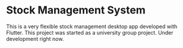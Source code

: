 # Stock Management System

This is a very flexible stock management desktop app developed with Flutter. This project was started as a university group project. Under development right now.
